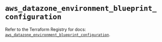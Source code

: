 # `aws_datazone_environment_blueprint_configuration`

Refer to the Terraform Registry for docs: [`aws_datazone_environment_blueprint_configuration`](https://registry.terraform.io/providers/hashicorp/aws/6.5.0/docs/resources/datazone_environment_blueprint_configuration).
